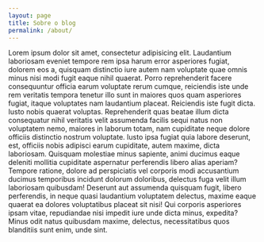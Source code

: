 ```yaml
---
layout: page
title: Sobre o blog
permalink: /about/
---
```



Lorem ipsum dolor sit amet, consectetur adipisicing elit. Laudantium laboriosam eveniet tempore rem ipsa harum error asperiores fugiat, dolorem eos a, quisquam distinctio iure autem nam voluptate quae omnis minus nisi modi fugit eaque nihil quaerat. Porro reprehenderit facere consequuntur officia earum voluptate rerum cumque, reiciendis iste unde rem veritatis tempora tenetur illo sunt in maiores quos quam asperiores fugiat, itaque voluptates nam laudantium placeat. Reiciendis iste fugit dicta. Iusto nobis quaerat voluptas. Reprehenderit quas beatae illum dicta consequatur nihil veritatis velit assumenda facilis sequi natus non voluptatem nemo, maiores in laborum totam, nam cupiditate neque dolore officiis distinctio nostrum voluptate. Iusto ipsa fugiat quia labore deserunt, est, officiis nobis adipisci earum cupiditate, autem maxime, dicta laboriosam. Quisquam molestiae minus sapiente, animi ducimus eaque deleniti mollitia cupiditate aspernatur perferendis libero alias aperiam? Tempore ratione, dolore ad perspiciatis vel corporis modi accusantium ducimus temporibus incidunt dolorum doloribus, delectus fuga velit illum laboriosam quibusdam! Deserunt aut assumenda quisquam fugit, libero perferendis, in neque quasi laudantium voluptatem delectus, maxime eaque quaerat ea dolores voluptatibus placeat sit nisi! Qui corporis asperiores ipsam vitae, repudiandae nisi impedit iure unde dicta minus, expedita? Minus odit natus quibusdam maxime, delectus, necessitatibus quos blanditiis sunt enim, unde sint.